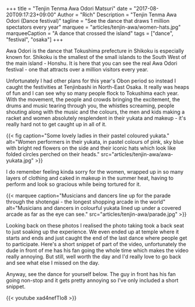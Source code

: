 +++
title = "Tenjin Tenma Awa Odori Matsuri"
date = "2017-08-20T09:17:23+09:00"
Author = "Rich"
Description = "Tenjin Tenma Awa Odori (Dance festival)"
tagline = "See the dance that draws 1 million spectators every year"
marquee = "articles/tenjin-awa/women-hats.jpg"
marqueeCaption = "A dance that crossed the island"
tags = ["dance", "festival", "osaka"]
+++

Awa Odori is the dance that Tokushima prefecture in Shikoku is especially known for. Shikoku is the smallest of the small islands to the South West of the main island - Honshu. It is here that you can see the real Awa Odori festival - one that attracts over a million visitors every year.

Unfortunately I had other plans for this year's Obon period so instead I caught the festivities at Tenjinbashi in North-East Osaka. It really was heaps of fun and I can see why so many people flock to Tokushima each year. With the movement, the people and crowds bringing the excitement, the drums and music tearing through you, the whistles screaming, people shouting along with the music and the colours, the men and kids making a racket and women absolutely resplendent in their yukata and makeup - it's really hard not to get caught up in all of it.

{{< fig caption="Some lovely ladies in their pastel coloured yukata." alt="Women performers in their yukata, in pastel colours of pink, sky blue with bright red flowers on the side and their iconic hats which look like folded circles perched on their heads." src="articles/tenjin-awa/awa-yukata.jpg" >}}

I do remember feeling kinda sorry for the women, wrapped up in so many layers of clothing and caked in makeup in the summer heat, having to perform and look so gracious while being tortured for it.

{{< marquee caption="Musicians and dancers line up for the parade through the shotengai - the longest shopping arcade in the world" alt="Musicians and dancers in colourful yukata lined up under a covered arcade as far as the eye can see." src="articles/tenjin-awa/parade.jpg" >}}

Looking back on these photos I realised the photo taking took a back seat to just soaking up the experience. We even ended up at temple where it starts and ends and just caught the end of the last dance where people get to participate. Here's a short snippet of part of the video, unfortunately the dude in front of me has his fan going the whole time which makes the video really annoying. But still, well worth the day and I'd really love to go back and see what else I missed on the day.

Anyway, see the dance for yourself below. The guy in front has his fan going non-stop and it gets pretty annoying so I've only included a short snippet.

<div class="yt">
  {{< youtube xad4nefTIo8 >}}
</div>
